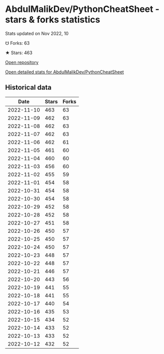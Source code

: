 # AbdulMalikDev/PythonCheatSheet - stars & forks statistics

Stats updated on Nov 2022, 10

☋ Forks: 63

★ Stars: 463

[Open repository](https://github.com/AbdulMalikDev/PythonCheatSheet)

[Open detailed stats for AbdulMalikDev/PythonCheatSheet](https://reviewgithub.com/rep/AbdulMalikDev/PythonCheatSheet)

## Historical data
| Date | Stars | Forks |
|------|-------|-------|
| 2022-11-10 | 463 | 63 | 
| 2022-11-09 | 462 | 63 | 
| 2022-11-08 | 462 | 63 | 
| 2022-11-07 | 462 | 63 | 
| 2022-11-06 | 462 | 61 | 
| 2022-11-05 | 461 | 60 | 
| 2022-11-04 | 460 | 60 | 
| 2022-11-03 | 456 | 60 | 
| 2022-11-02 | 455 | 59 | 
| 2022-11-01 | 454 | 58 | 
| 2022-10-31 | 454 | 58 | 
| 2022-10-30 | 454 | 58 | 
| 2022-10-29 | 452 | 58 | 
| 2022-10-28 | 452 | 58 | 
| 2022-10-27 | 451 | 58 | 
| 2022-10-26 | 450 | 57 | 
| 2022-10-25 | 450 | 57 | 
| 2022-10-24 | 450 | 57 | 
| 2022-10-23 | 448 | 57 | 
| 2022-10-22 | 448 | 57 | 
| 2022-10-21 | 446 | 57 | 
| 2022-10-20 | 443 | 56 | 
| 2022-10-19 | 441 | 55 | 
| 2022-10-18 | 441 | 55 | 
| 2022-10-17 | 440 | 54 | 
| 2022-10-16 | 435 | 53 | 
| 2022-10-15 | 434 | 52 | 
| 2022-10-14 | 433 | 52 | 
| 2022-10-13 | 433 | 52 | 
| 2022-10-12 | 432 | 52 | 

